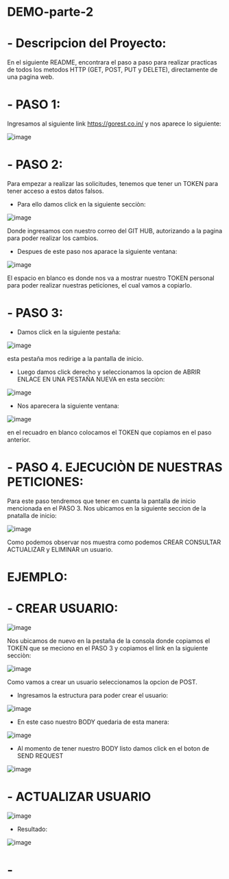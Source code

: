 # DEMO-parte-2

# - Descripcion del Proyecto:
   
   En el siguiente README, encontrara el paso a paso para realizar practicas de todos los metodos
   HTTP (GET, POST, PUT y DELETE), directamente de una pagina web.
    
    
# - PASO 1:

   Ingresamos al siguiente link https://gorest.co.in/ y nos aparece lo siguiente: 
    
   ![image](https://user-images.githubusercontent.com/95291737/202860965-a08a6aa3-2105-4862-b14c-1bb01a7fe623.png)

# - PASO 2: 
    
   Para empezar a realizar las solicitudes, tenemos que tener un TOKEN para tener acceso a estos datos falsos.
    
   - Para ello damos click en la siguiente secciòn: 
    
   ![image](https://user-images.githubusercontent.com/95291737/202861093-cbd7f5a7-2795-405f-9b60-e88848e8bb53.png)
    
   Donde ingresamos con nuestro correo del GIT HUB, autorizando a la pagina para poder realizar los cambios.
    
   - Despues de este paso nos aparace la siguiente ventana:
    
   ![image](https://user-images.githubusercontent.com/95291737/202862004-98934bfa-e1ef-429b-928a-272590e9eb7b.png)
   
   El espacio en blanco es donde nos va a mostrar nuestro TOKEN personal para poder realizar nuestras peticiones,
   el cual vamos a copiarlo.
    
# - PASO 3: 

   - Damos click en la siguiente pestaña: 
   
   ![image](https://user-images.githubusercontent.com/95291737/202861669-986b7130-9a64-47f8-878e-350f468cd8f5.png)
   
   esta pestaña mos redirige a la pantalla de inicio.
   
   - Luego damos click derecho y seleccionamos la opcion de ABRIR ENLACE EN UNA PESTAÑA NUEVA en esta secciòn: 
  
   ![image](https://user-images.githubusercontent.com/95291737/202861741-cb589d1b-a8a7-4ed7-8d10-b0d9f365bc1c.png)
   
   - Nos aparecera la siguiente ventana:
   
  ![image](https://user-images.githubusercontent.com/95291737/202862736-d5b911b1-9510-4f21-8471-23046a6ea5d0.png)
  
  en el recuadro en blanco colocamos el TOKEN que copiamos en el paso anterior.
  
  
# - PASO 4. EJECUCIÒN DE NUESTRAS PETICIONES:

   Para este paso tendremos que tener en cuanta la pantalla de inicio mencionada en el PASO 3. 
   Nos ubicamos en la siguiente seccion de la pnatalla de inicio:
   
   ![image](https://user-images.githubusercontent.com/95291737/202862965-872eb153-1562-426e-978b-16faf43db29c.png)

   Como podemos observar nos muestra como podemos CREAR CONSULTAR ACTUALIZAR y ELIMINAR un usuario.
   
   # EJEMPLO: 
   
   # - CREAR USUARIO: 
      
   ![image](https://user-images.githubusercontent.com/95291737/202863618-8f9b4198-c720-4bf8-8926-4ec3a3276405.png)
   
   Nos ubicamos de nuevo en la pestaña de la consola donde copiamos el TOKEN que se meciono en el PASO 3 y copiamos 
   el link en la siguiente secciòn:
   
   ![image](https://user-images.githubusercontent.com/95291737/202863727-f5f6deeb-2b39-470f-b1aa-be4f98d258c6.png)

   Como vamos a crear un usuario seleccionamos la opcion de POST.
   
   - Ingresamos la estructura para poder crear el usuario:
   
   ![image](https://user-images.githubusercontent.com/95291737/202863884-07038818-ae0d-4187-8f92-529d106ec68c.png)
   
   - En este caso nuestro BODY quedaria de esta manera:
   
   ![image](https://user-images.githubusercontent.com/95291737/202863942-1f6bfbd5-280c-468c-b1f2-09d7d2acb88a.png)
   
   - Al momento de tener nuestro BODY listo damos click en el boton de SEND REQUEST
   
   ![image](https://user-images.githubusercontent.com/95291737/202864030-8a9d046b-ed62-4357-a535-92fa9abd42b5.png)

   # - ACTUALIZAR USUARIO
   
   ![image](https://user-images.githubusercontent.com/95291737/202864570-20bbac62-9718-4c89-bc6d-0701e1382be1.png)

   - Resultado:

   ![image](https://user-images.githubusercontent.com/95291737/202864633-bd0f3a5b-9ee2-4524-981a-034be0b47e6f.png)
   
   # - 



   

    
